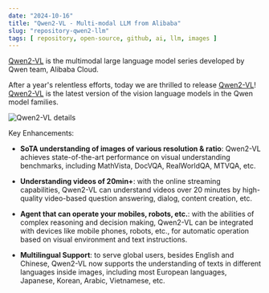 ```yaml
---
date: "2024-10-16"
title: "Qwen2-VL - Multi-modal LLM from Alibaba"
slug: "repository-qwen2-llm"
tags: [ repository, open-source, github, ai, llm, images ]
---
```




[Qwen2-VL][1] is the multimodal large language model series developed by Qwen team, Alibaba Cloud.

After a year's relentless efforts, today we are thrilled to release [Qwen2-VL][1]! [Qwen2-VL][1] is the latest version of the vision language models in the Qwen model families.

![Qwen2-VL details][2]

Key Enhancements:

* **SoTA understanding of images of various resolution & ratio**: Qwen2-VL achieves state-of-the-art performance on visual understanding benchmarks, including MathVista, DocVQA, RealWorldQA, MTVQA, etc.
* **Understanding videos of 20min+**: with the online streaming capabilities, Qwen2-VL can understand videos over 20 minutes by high-quality video-based question answering, dialog, content creation, etc.
* **Agent that can operate your mobiles, robots, etc.**: with the abilities of complex reasoning and decision making, Qwen2-VL can be integrated with devices like mobile phones, robots, etc., for automatic operation based on visual environment and text instructions.
* **Multilingual Support**: to serve global users, besides English and Chinese, Qwen2-VL now supports the understanding of texts in different languages inside images, including most European languages, Japanese, Korean, Arabic, Vietnamese, etc.



   [1]: https://github.com/QwenLM/Qwen2-VL
   [2]: https://camo.githubusercontent.com/a98a801cab554fd20099a2c3fcce4597f45866b31f5d78f391c91196f4a3e57e/68747470733a2f2f7169616e77656e2d7265732e6f73732d616363656c65726174652d6f766572736561732e616c6979756e63732e636f6d2f5177656e322d564c2f7177656e325f766c5f6672616d65776f726b2e6a7067
